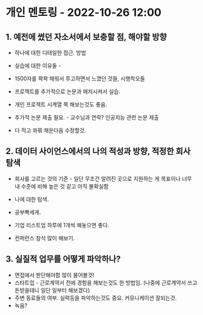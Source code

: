 # 개인 멘토링 - 2022-10-26 12:00

## 1. 예전에 썼던 자소서에서 보충할 점, 해야할 방향

- 하나에 대한 디테일한 접근. 방법
- 실습에 대한 이유들 - 
- 1500자를 꽉꽉 채워서 투고하면서 느꼈던 것들, 시행착오들
- 프로젝트를 추가적으로 논문과 매치시켜서 실습. 
- 개인 프로젝트 시계열 쪽 해보는것도 좋음. 
- 추가적 논문 제출 필요. - 교수님과 연락? 인공지능 관련 논문 제출 

- 다 적고 꽈꽊 채운다음 수정할것.



## 2. 데이터 사이언스에서의 나의 적성과 방향, 적정한 회사 탐색

- 회사를 고르는 것의 기준 - 일단 무조건 알려진 곳으로 지원하는 게 목표이나 너무 내 수준에 비해 높은 것 같고 아직 불확실함

- 나에 대한 탐색. 

- 공부빡세게. 

- 기업 리스트업 하루에 1개씩 해놓으면 좋다.

- 컨퍼런스 참석 많이 해보기. 

  



## 3. 실질적 업무를 어떻게 파악하나?

- 면접에서 판단해야함 많이 물어볼것!
- 스타트업 - 근로계약서 전에 경험을 해보는것도 한 방법임. (나중에 근로계약서 쓰고 돈받을테니 일단 일부터 해보겠다)
- 주변 동료들의 여부. 실력등을 파악하는것도 중요. 커뮤니케이션 잘되는것. 
- 녹음?